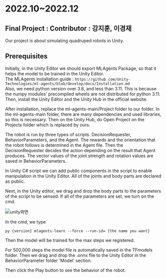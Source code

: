 # 2022.10~2022.12
## Final Project : Contributor : 강지훈, 이경재

Our project is about simulating quadruped robots in Unity. 
## Prerequisites
Initially, in the Unity Editor we should export MLAgents Package, so that it helps the model to be trained in the Unity Editor. <br/>
The MLAgents installation guide : ```https://github.com/Unity-Technologies/ml-agents/blob/develop/docs/Installation.md``` <br/>
Also, we need python version over 3.8, and less than 3.11. This is because the numpy modules' precompiled wheels are not distributed for python 3.11. 
Then, install the Unity Editor and the Unity Hub in the official website.

After installation, replace the ml-agents-main/Project folder to our folder. In the ml-agents-main folder, there are many dependencies and used libraries, so this is necessary. Then on the Unity Hub, do Open Project on the Projects folder which is replaced by ours. 

The robot is run by three types of scripts. DecisionRequester, BehaviorParameters, and the Agent. The rewards and the orientation that the robot follows is determined in the Agent file. Then the DecisionRequester decides the action depending on the result that Agent produces. The vector values of the joint strength and rotation values are saved in BehaviorParameters. 

In Unity C# script we can add public components in the script to enable manipulation in the Unity Editor. All of the joints and body parts are declared as public. 



Next, in the Unity editor, we drag and drop the body parts to the parameters of the script to be sensed. If all of the parameters are set, we turn on the cmd.

![unity화면](https://user-images.githubusercontent.com/108389214/206897377-55363d75-ac12-417f-8dca-a0051851be8e.png)


In the cmd, we type 
 
```py {version} mlagents-learn --force --run-id= {the name you want}```

Then the model will be trained for the max steps we registered. 

For 500,000 steps the model file is automatically saved in the TFmodels folder. Then we drag and drop the .onnx file to the Unity Editor in the BehaviorParameter folder 'Model' section.

Then click the Play button to see the behavior of the robot.


